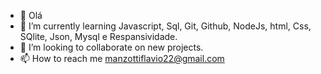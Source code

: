 - 👋 Olá
- 🌱 I’m currently learning Javascript, Sql, Git, Github, NodeJs, html, Css, SQlite, Json, Mysql e Respansividade.
- 💞️ I’m looking to collaborate on new projects.
- 📫 How to reach me manzottiflavio22@gmail.com
